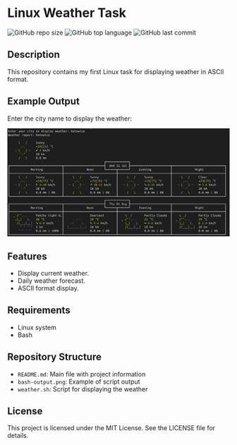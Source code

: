 # Linux Weather Task

![GitHub repo size](https://img.shields.io/github/repo-size/DevOps-enthusiast-beginner/linux-weather-task)
![GitHub top language](https://img.shields.io/github/languages/top/DevOps-enthusiast-beginner/linux-weather-task)
![GitHub last commit](https://img.shields.io/github/last-commit/DevOps-enthusiast-beginner/linux-weather-task)

## Description
This repository contains my first Linux task for displaying weather in ASCII format.

## Example Output
Enter the city name to display the weather:

![Weather report](bash-output.png)

## Features
- Display current weather.
- Daily weather forecast.
- ASCII format display.

## Requirements
- Linux system
- Bash

## Repository Structure
- `README.md`: Main file with project information
- `bash-output.png`: Example of script output
- `weather.sh`: Script for displaying the weather

## License
This project is licensed under the MIT License. See the LICENSE file for details.



